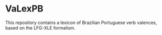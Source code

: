 # VaLexPB
This repository contains a lexicon of Brazilian Portuguese verb valences, based on the LFG-XLE formalism. 
